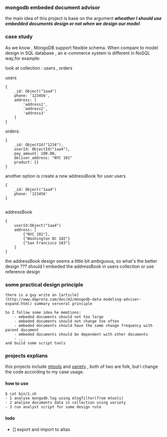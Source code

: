 ### mongodb embeded document advisor

the main idea of this project is base on the argument ***wheather I should use embedded documents design or not when we design our model***

### case study
As we know , MongoDB support flexible schema. When compare to model design in SQL database ,   an e-commerce system  is different in NoSQL way,for example:

look at collection : users ,  orders



users

```
{
    _id: Object("1aa4")
    phone: '123456',
    address: [
        'address1',
        'address2',
        'address3'
    ]
}
```

orders:

```
{
    _id: ObjectId("1234"),
    userId: ObjectId("1aa4"),
    pay_amount: 100.00,
    deliver_address: "NYC 101"
    product: {}
}
```

another option is create a new addressBook for user
users

```
{
    _id: Object("1aa4")
    phone: '123456'
}    
    
```

addressBook 

```
{
    userId:Object("1aa4")
    address: [
        {"NYC 101"},
        {"Washington DC 102"}
        {"San Francisco 103"}
    ]
}
```

the addressBook design seems a little bit ambiguous, so what's the better design ???  should I embeded the addressBook in users collection or use reference design 

### some practical design principle

    there is a guy write an [article](http://www.daprota.com/doc/m2/mongodb-data-modeling-adviser-expand.html) summary serveral principle 

    So I follow some idea he memtions:
        - embeded documents should not too large
        - embeded documents should not change too often
        - embeded documents should have the same change frequency with parent document
        - embeded documents should be dependent with other documents
        - ...
    and build some script tools

### projects explians 

this projects include [mtools](https://github.com/no7dw/mtools.git) and [variety](https://github.com/no7dw/variety.git) , both of two are folk, but I change the code according to my case usage.

#### how to use 
    $ cat bin/1.sh
    - 1 analyse mongodb.log using mlogfilter(from mtools)
    - 2 analyse documents data in collection using variety
    - 3 run analyst script for some design rule 
      

     
#### todo
 - [] export and import to altas
